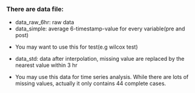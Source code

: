 ### There are data file:
* data_raw_6hr: raw data
* data_simple: average 6-timestamp-value for every variable(pre and post)
+ You may want to use this for test(e.g wilcox test)
* data_std: data after interpolation,  missing value are replaced by the nearest value within 3 hr
+ You may use this data for time series analysis. While there are lots of missing values, actually it only contains 44 complete cases.

